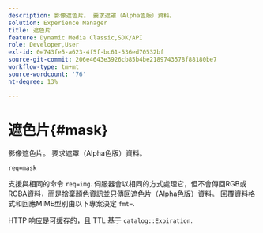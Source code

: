 ```yaml
---
description: 影像遮色片。 要求遮罩（Alpha色版）資料。
solution: Experience Manager
title: 遮色片
feature: Dynamic Media Classic,SDK/API
role: Developer,User
exl-id: 0e743fe5-a623-4f5f-bc61-536ed70532bf
source-git-commit: 206e4643e3926cb85b4be2189743578f88180be7
workflow-type: tm+mt
source-wordcount: '76'
ht-degree: 13%

---
```


# 遮色片{#mask}

影像遮色片。 要求遮罩（Alpha色版）資料。

`req=mask`

支援與相同的命令 `req=img`. 伺服器會以相同的方式處理它，但不會傳回RGB或RGBA資料，而是捨棄顏色資訊並只傳回遮色片（Alpha色版）資料。 回覆資料格式和回應MIME型別由以下專案決定 `fmt=`.

HTTP 响应是可缓存的，且 TTL 基于 `catalog::Expiration`.
